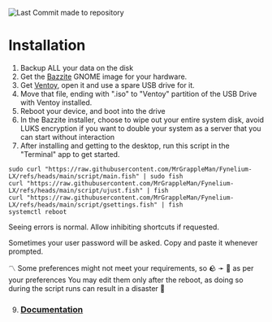 ![Last Commit made to repository](https://img.shields.io/github/last-commit/MrGrappleMan/Fynelium-LX?style=for-the-badge)

# Installation

1. Backup ALL your data on the disk
2. Get the [Bazzite](https://bazzite.gg/#image-picker) GNOME image for your hardware.
3. Get [Ventoy](https://github.com/ventoy/Ventoy/releases/latest), open it and use a spare USB drive for it.
4. Move that file, ending with ".iso" to "Ventoy" partition of the USB Drive with Ventoy installed.
5. Reboot your device, and boot into the drive
6. In the Bazzite installer, choose to wipe out your entire system disk, avoid LUKS encryption if you want to double your system as a server that you can start without interaction
7. After installing and getting to the desktop, run this script in the "Terminal" app to get started.

```
sudo curl "https://raw.githubusercontent.com/MrGrappleMan/Fynelium-LX/refs/heads/main/script/main.fish" | sudo fish
curl "https://raw.githubusercontent.com/MrGrappleMan/Fynelium-LX/refs/heads/main/script/ujust.fish" | fish
curl "https://raw.githubusercontent.com/MrGrappleMan/Fynelium-LX/refs/heads/main/script/gsettings.fish" | fish
systemctl reboot

```

Seeing errors is normal. Allow inhibiting shortcuts if requested.

Sometimes your user password will be asked. Copy and paste it whenever prompted.

〽️ Some preferences might not meet your requirements, so 🪨 ➛ 🗿 as per your preferences
You may edit them only after the reboot, as doing so during the script runs can result in a disaster 🤯

9. ### [Documentation](notion.so/Bazzite-27642d161cf980a5a844e08f156d5950?source=copy_link)
